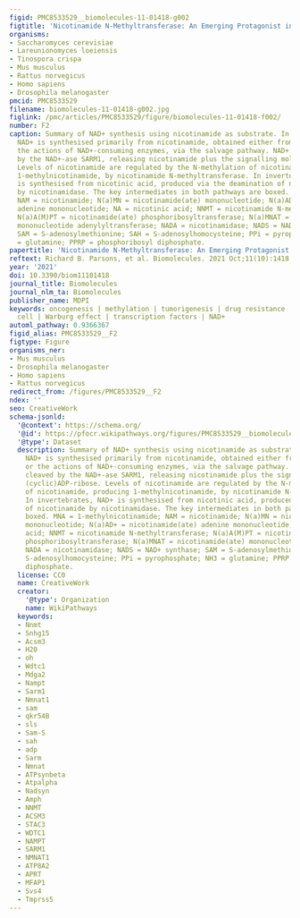 ```yaml
---
figid: PMC8533529__biomolecules-11-01418-g002
figtitle: 'Nicotinamide N-Methyltransferase: An Emerging Protagonist in Cancer Macro(r)evolution'
organisms:
- Saccharomyces cerevisiae
- Lareunionomyces loeiensis
- Tinospora crispa
- Mus musculus
- Rattus norvegicus
- Homo sapiens
- Drosophila melanogaster
pmcid: PMC8533529
filename: biomolecules-11-01418-g002.jpg
figlink: /pmc/articles/PMC8533529/figure/biomolecules-11-01418-f002/
number: F2
caption: Summary of NAD+ synthesis using nicotinamide as substrate. In vertebrates,
  NAD+ is synthesised primarily from nicotinamide, obtained either from the diet or
  the actions of NAD+-consuming enzymes, via the salvage pathway. NAD+ is also cleaved
  by the NAD+-ase SARM1, releasing nicotinamide plus the signalling molecule (cyclic)ADP-ribose.
  Levels of nicotinamide are regulated by the N-methylation of nicotinamide, producing
  1-methylnicotinamide, by nicotinamide N-methyltransferase. In invertebrates, NAD+
  is synthesised from nicotinic acid, produced via the deamination of nicotinamide
  by nicotinamidase. The key intermediates in both pathways are boxed. MNA = 1-methylnicotinamide;
  NAM = nicotinamide; N(a)MN = nicotinamide(ate) mononucleotide; N(a)AD+ = nicotinamide(ate)
  adenine mononucleotide; NA = nicotinic acid; NNMT = nicotinamide N-methyltransferase;
  N(a)A(M)PT = nicotinamide(ate) phosphoribosyltransferase; N(a)MNAT = nicotinamide(ate)
  mononucleotide adenylyltransferase; NADA = nicotinamidase; NADS = NAD+ synthase;
  SAM = S-adenosylmethionine; SAH = S-adenosylhomocysteine; PPi = pyrophosphate; NH3
  = glutamine; PPRP = phosphoribosyl diphosphate.
papertitle: 'Nicotinamide N-Methyltransferase: An Emerging Protagonist in Cancer Macro(r)evolution.'
reftext: Richard B. Parsons, et al. Biomolecules. 2021 Oct;11(10):1418.
year: '2021'
doi: 10.3390/biom11101418
journal_title: Biomolecules
journal_nlm_ta: Biomolecules
publisher_name: MDPI
keywords: oncogenesis | methylation | tumorigenesis | drug resistance | cancer stem
  cell | Warburg effect | transcription factors | NAD+
automl_pathway: 0.9366367
figid_alias: PMC8533529__F2
figtype: Figure
organisms_ner:
- Mus musculus
- Drosophila melanogaster
- Homo sapiens
- Rattus norvegicus
redirect_from: /figures/PMC8533529__F2
ndex: ''
seo: CreativeWork
schema-jsonld:
  '@context': https://schema.org/
  '@id': https://pfocr.wikipathways.org/figures/PMC8533529__biomolecules-11-01418-g002.html
  '@type': Dataset
  description: Summary of NAD+ synthesis using nicotinamide as substrate. In vertebrates,
    NAD+ is synthesised primarily from nicotinamide, obtained either from the diet
    or the actions of NAD+-consuming enzymes, via the salvage pathway. NAD+ is also
    cleaved by the NAD+-ase SARM1, releasing nicotinamide plus the signalling molecule
    (cyclic)ADP-ribose. Levels of nicotinamide are regulated by the N-methylation
    of nicotinamide, producing 1-methylnicotinamide, by nicotinamide N-methyltransferase.
    In invertebrates, NAD+ is synthesised from nicotinic acid, produced via the deamination
    of nicotinamide by nicotinamidase. The key intermediates in both pathways are
    boxed. MNA = 1-methylnicotinamide; NAM = nicotinamide; N(a)MN = nicotinamide(ate)
    mononucleotide; N(a)AD+ = nicotinamide(ate) adenine mononucleotide; NA = nicotinic
    acid; NNMT = nicotinamide N-methyltransferase; N(a)A(M)PT = nicotinamide(ate)
    phosphoribosyltransferase; N(a)MNAT = nicotinamide(ate) mononucleotide adenylyltransferase;
    NADA = nicotinamidase; NADS = NAD+ synthase; SAM = S-adenosylmethionine; SAH =
    S-adenosylhomocysteine; PPi = pyrophosphate; NH3 = glutamine; PPRP = phosphoribosyl
    diphosphate.
  license: CC0
  name: CreativeWork
  creator:
    '@type': Organization
    name: WikiPathways
  keywords:
  - Nnmt
  - Snhg15
  - Acsm3
  - H20
  - oh
  - Wdtc1
  - Mdga2
  - Nampt
  - Sarm1
  - Nmnat1
  - sam
  - qkr54B
  - sls
  - Sam-S
  - sah
  - adp
  - Sarm
  - Nmnat
  - ATPsynbeta
  - Atpalpha
  - Nadsyn
  - Amph
  - NNMT
  - ACSM3
  - STAC3
  - WDTC1
  - NAMPT
  - SARM1
  - NMNAT1
  - ATP8A2
  - APRT
  - MFAP1
  - Svs4
  - Tmprss5
---
```


